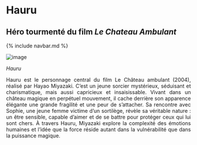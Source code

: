 # Hauru
## Héro tourmenté du film *Le Chateau Ambulant*

{% include navbar.md %}

![image](https://github.com/user-attachments/assets/cb97211e-8113-413b-baba-51bfef71c12b)



*Hauru*

<p style="text-align:justify;">Hauru est le personnage central du film Le Château ambulant (2004), réalisé par Hayao Miyazaki. C’est un jeune sorcier mystérieux, séduisant et charismatique, mais aussi capricieux et insaisissable. Vivant dans un château magique en perpétuel mouvement, il cache derrière son apparence élégante une grande fragilité et une peur de s’attacher. Sa rencontre avec Sophie, une jeune femme victime d’un sortilège, révèle sa véritable nature : un être sensible, capable d’aimer et de se battre pour protéger ceux qui lui sont chers. À travers Hauru, Miyazaki explore la complexité des émotions humaines et l’idée que la force réside autant dans la vulnérabilité que dans la puissance magique.</p>
